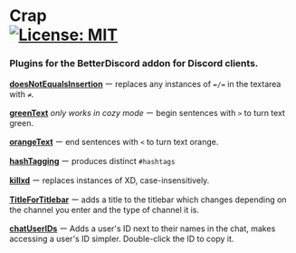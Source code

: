 # Crap <br/>[![License: MIT](https://img.shields.io/badge/License-MIT-blue.svg)](./LICENSE)

### Plugins for the BetterDiscord addon for Discord clients.
**[doesNotEqualsInsertion](https://github.com/Arashiryuu/crap/blob/master/doesNotEqualsInsertion.plugin.js)** ー replaces any instances of `=/=` in the textarea with `≠`.

**[greenText](https://github.com/Arashiryuu/crap/blob/master/greenText.plugin.js)** _only works in cozy mode_ ー begin sentences with `>` to turn text green.

**[orangeText](https://github.com/Arashiryuu/crap/blob/master/orangeTexting.plugin.js)** ー end sentences with `<` to turn text orange.

**[hashTagging](https://github.com/Arashiryuu/crap/blob/master/hashTagging.plugin.js)** ー produces distinct `#hashtags`

**[killxd](https://github.com/Arashiryuu/crap/blob/master/killxd.plugin.js)** ー replaces instances of XD, case-insensitively.

**[TitleForTitlebar](https://github.com/Arashiryuu/crap/blob/master/TitleForTitlebar.plugin.js)** ー adds a title to the titlebar which changes depending on the channel you enter and the type of channel it is.

**[chatUserIDs](https://github.com/Arashiryuu/crap/blob/master/chatUserIDs.plugin.js)** ー Adds a user's ID next to their names in the chat, makes accessing a user's ID simpler. Double-click the ID to copy it.
